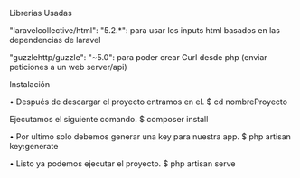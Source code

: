 ﻿Librerias Usadas        

   "laravelcollective/html": "5.2.*": para usar los inputs html basados en las dependencias de laravel
   
   
   "guzzlehttp/guzzle": "~5.0": para poder crear Curl desde php (enviar peticiones a un web server/api)

Instalación

•	Después de descargar el proyecto entramos en el.
$ cd nombreProyecto

Ejecutamos el siguiente comando.
$ composer install

•	Por ultimo solo debemos generar una key para nuestra app.
 $ php artisan key:generate

•	Listo ya podemos ejecutar el proyecto.
$ php artisan serve

